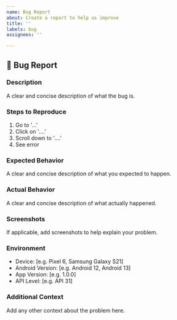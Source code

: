 ```yaml
---
name: Bug Report
about: Create a report to help us improve
title: ''
labels: bug
assignees: ''

---
```


## 🐛 Bug Report

### Description
A clear and concise description of what the bug is.

### Steps to Reproduce
1. Go to '...'
2. Click on '....'
3. Scroll down to '....'
4. See error

### Expected Behavior
A clear and concise description of what you expected to happen.

### Actual Behavior
A clear and concise description of what actually happened.

### Screenshots
If applicable, add screenshots to help explain your problem.

### Environment
- Device: [e.g. Pixel 6, Samsung Galaxy S21]
- Android Version: [e.g. Android 12, Android 13]
- App Version: [e.g. 1.0.0]
- API Level: [e.g. API 31]

### Additional Context
Add any other context about the problem here.